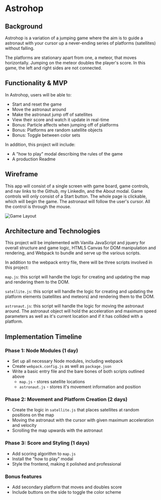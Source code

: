# Astrohop

## Background

Astrohop is a variation of a jumping game where the aim is to guide a astronaut with your cursor up a never-ending series of platforms (satellites) without falling.

The platforms are stationary apart from one, a meteor, that moves horizontally. Jumping on the meteor doubles the player's score. In this game, the left and right sides are not connected.

## Functionality & MVP

In Astrohop, users will be able to:

- Start and reset the game
- Move the astronaut around
- Make the astronaut jump off of satellites
- View their score and watch it update in real-time
- Bonus: Particle affects when jumping off of platforms
- Bonus: Platforms are random satellite objects
- Bonus: Toggle between color sets

In addition, this project will include:

- A "how to play" modal describing the rules of the game
- A production Readme

## Wireframe

This app will consist of a single screen with game board, game controls, and nav links to the Github, my LinkedIn, and the About modal. Game controls will only consist of a Start button. The whole page is clickable, which will begin the game. The astronaut will follow the user's cursor. All the control is through the mouse.

![Game Layout](https://github.com/kwokeric/astrohop/docs/astrohop.png)

## Architecture and Technologies

This project will be implemented with Vanilla JavaScript and jquery for overall structure and game logic, HTML5 Canvas for DOM manipulation and rendering, and Webpack to bundle and serve up the various scripts.

In addition to the webpack entry file, there will be three scripts involved in this project:

`map.js`: this script will handle the logic for creating and updating the map and rendering them to the DOM.

`satellite.js`: this script will handle the logic for creating and updating the platform elements (satellites and meteors) and rendering them to the DOM.

`astronaut.js`: this script will handle the logic for moving the astronaut around. The astronaut object will hold the acceleration and maximum speed parameters as well as it's current location and if it has collided with a platform.

## Implementation Timeline

### Phase 1: Node Modules (1 day)

- Set up all necessary Node modules, including webpack
- Create `webpack.config.js` as well as `package.json`
- Write a basic entry file and the bare bones of both scripts outlined above
  - `map.js` - stores satellite locations
  - `astronaut.js` - stores it's movement information and position

### Phase 2: Movement and Platform Creation (2 days)

- Create the logic in `satellite.js` that places satellites at random positions on the map
- Moving the astronaut with the cursor with given maximum acceleration and velocity
- Scrolling the map upwards with the astronaut

### Phase 3: Score and Styling (1 days)

- Add scoring algorithm to `map.js`
- Install the "how to play" modal
- Style the frontend, making it polished and professional

### Bonus features

- Add secondary platform that moves and doubles score
- Include buttons on the side to toggle the color scheme
